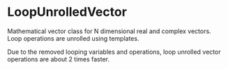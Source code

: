 # LoopUnrolledVector
Mathematical vector class for N dimensional real and complex vectors. Loop operations are unrolled using templates.

Due to the removed looping variables and operations, loop unrolled vector operations are about 2 times faster.
